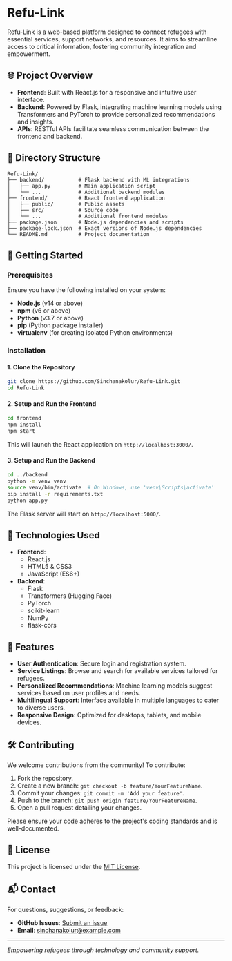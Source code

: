 # Refu-Link

Refu-Link is a web-based platform designed to connect refugees with essential services, support networks, and resources. It aims to streamline access to critical information, fostering community integration and empowerment.

## 🌐 Project Overview

- **Frontend**: Built with React.js for a responsive and intuitive user interface.
- **Backend**: Powered by Flask, integrating machine learning models using Transformers and PyTorch to provide personalized recommendations and insights.
- **APIs**: RESTful APIs facilitate seamless communication between the frontend and backend.

## 📂 Directory Structure

```
Refu-Link/
├── backend/           # Flask backend with ML integrations
│   ├── app.py         # Main application script
│   └── ...            # Additional backend modules
├── frontend/          # React frontend application
│   ├── public/        # Public assets
│   ├── src/           # Source code
│   └── ...            # Additional frontend modules
├── package.json       # Node.js dependencies and scripts
├── package-lock.json  # Exact versions of Node.js dependencies
└── README.md          # Project documentation
```

## 🚀 Getting Started

### Prerequisites

Ensure you have the following installed on your system:

- **Node.js** (v14 or above)
- **npm** (v6 or above)
- **Python** (v3.7 or above)
- **pip** (Python package installer)
- **virtualenv** (for creating isolated Python environments)

### Installation

#### 1. Clone the Repository

```bash
git clone https://github.com/Sinchanakolur/Refu-Link.git
cd Refu-Link
```

#### 2. Setup and Run the Frontend

```bash
cd frontend
npm install
npm start
```

This will launch the React application on `http://localhost:3000/`.

#### 3. Setup and Run the Backend

```bash
cd ../backend
python -m venv venv
source venv/bin/activate  # On Windows, use 'venv\Scripts\activate'
pip install -r requirements.txt
python app.py
```

The Flask server will start on `http://localhost:5000/`.

## 🧪 Technologies Used

- **Frontend**:
  - React.js
  - HTML5 & CSS3
  - JavaScript (ES6+)
- **Backend**:
  - Flask
  - Transformers (Hugging Face)
  - PyTorch
  - scikit-learn
  - NumPy
  - flask-cors

## 📌 Features

- **User Authentication**: Secure login and registration system.
- **Service Listings**: Browse and search for available services tailored for refugees.
- **Personalized Recommendations**: Machine learning models suggest services based on user profiles and needs.
- **Multilingual Support**: Interface available in multiple languages to cater to diverse users.
- **Responsive Design**: Optimized for desktops, tablets, and mobile devices.

## 🛠️ Contributing

We welcome contributions from the community! To contribute:

1. Fork the repository.
2. Create a new branch: `git checkout -b feature/YourFeatureName`.
3. Commit your changes: `git commit -m 'Add your feature'`.
4. Push to the branch: `git push origin feature/YourFeatureName`.
5. Open a pull request detailing your changes.

Please ensure your code adheres to the project's coding standards and is well-documented.

## 📄 License

This project is licensed under the [MIT License](LICENSE).

## 📬 Contact

For questions, suggestions, or feedback:

- **GitHub Issues**: [Submit an issue](https://github.com/Sinchanakolur/Refu-Link/issues)
- **Email**: [sinchanakolur@example.com](mailto:sinchanakolur@example.com)

---

*Empowering refugees through technology and community support.*
